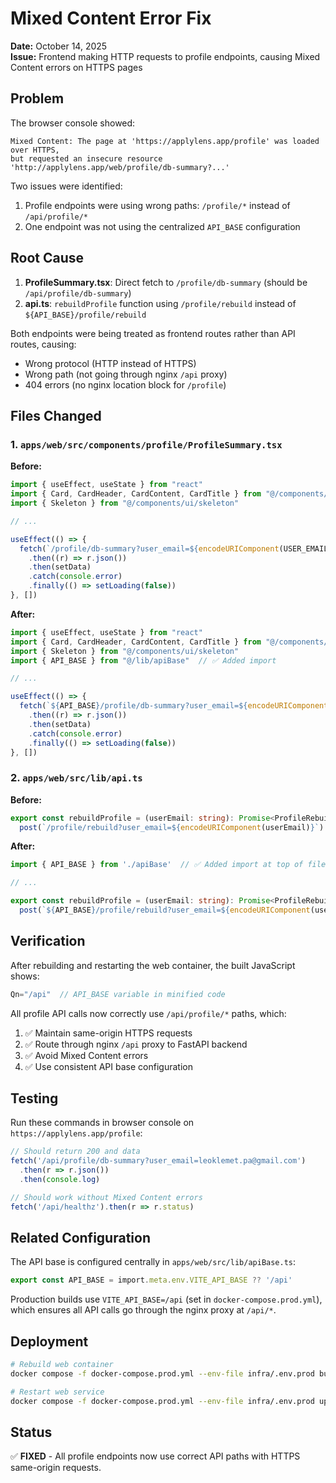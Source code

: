 # Mixed Content Error Fix

**Date:** October 14, 2025  
**Issue:** Frontend making HTTP requests to profile endpoints, causing Mixed Content errors on HTTPS pages

## Problem

The browser console showed:
```
Mixed Content: The page at 'https://applylens.app/profile' was loaded over HTTPS, 
but requested an insecure resource 'http://applylens.app/web/profile/db-summary?...'
```

Two issues were identified:
1. Profile endpoints were using wrong paths: `/profile/*` instead of `/api/profile/*`
2. One endpoint was not using the centralized `API_BASE` configuration

## Root Cause

1. **ProfileSummary.tsx**: Direct fetch to `/profile/db-summary` (should be `/api/profile/db-summary`)
2. **api.ts**: `rebuildProfile` function using `/profile/rebuild` instead of `${API_BASE}/profile/rebuild`

Both endpoints were being treated as frontend routes rather than API routes, causing:
- Wrong protocol (HTTP instead of HTTPS)
- Wrong path (not going through nginx `/api` proxy)
- 404 errors (no nginx location block for `/profile`)

## Files Changed

### 1. `apps/web/src/components/profile/ProfileSummary.tsx`

**Before:**
```typescript
import { useEffect, useState } from "react"
import { Card, CardHeader, CardContent, CardTitle } from "@/components/ui/card"
import { Skeleton } from "@/components/ui/skeleton"

// ...

useEffect(() => {
  fetch(`/profile/db-summary?user_email=${encodeURIComponent(USER_EMAIL)}`)
    .then((r) => r.json())
    .then(setData)
    .catch(console.error)
    .finally(() => setLoading(false))
}, [])
```

**After:**
```typescript
import { useEffect, useState } from "react"
import { Card, CardHeader, CardContent, CardTitle } from "@/components/ui/card"
import { Skeleton } from "@/components/ui/skeleton"
import { API_BASE } from "@/lib/apiBase"  // ✅ Added import

// ...

useEffect(() => {
  fetch(`${API_BASE}/profile/db-summary?user_email=${encodeURIComponent(USER_EMAIL)}`)  // ✅ Using API_BASE
    .then((r) => r.json())
    .then(setData)
    .catch(console.error)
    .finally(() => setLoading(false))
}, [])
```

### 2. `apps/web/src/lib/api.ts`

**Before:**
```typescript
export const rebuildProfile = (userEmail: string): Promise<ProfileRebuildResponse> =>
  post(`/profile/rebuild?user_email=${encodeURIComponent(userEmail)}`)
```

**After:**
```typescript
import { API_BASE } from './apiBase'  // ✅ Added import at top of file

// ...

export const rebuildProfile = (userEmail: string): Promise<ProfileRebuildResponse> =>
  post(`${API_BASE}/profile/rebuild?user_email=${encodeURIComponent(userEmail)}`)  // ✅ Using API_BASE
```

## Verification

After rebuilding and restarting the web container, the built JavaScript shows:
```javascript
Qn="/api"  // API_BASE variable in minified code
```

All profile API calls now correctly use `/api/profile/*` paths, which:
1. ✅ Maintain same-origin HTTPS requests
2. ✅ Route through nginx `/api` proxy to FastAPI backend
3. ✅ Avoid Mixed Content errors
4. ✅ Use consistent API base configuration

## Testing

Run these commands in browser console on `https://applylens.app/profile`:

```javascript
// Should return 200 and data
fetch('/api/profile/db-summary?user_email=leoklemet.pa@gmail.com')
  .then(r => r.json())
  .then(console.log)

// Should work without Mixed Content errors
fetch('/api/healthz').then(r => r.status)
```

## Related Configuration

The API base is configured centrally in `apps/web/src/lib/apiBase.ts`:
```typescript
export const API_BASE = import.meta.env.VITE_API_BASE ?? '/api'
```

Production builds use `VITE_API_BASE=/api` (set in `docker-compose.prod.yml`), which ensures all API calls go through the nginx proxy at `/api/*`.

## Deployment

```bash
# Rebuild web container
docker compose -f docker-compose.prod.yml --env-file infra/.env.prod build web

# Restart web service
docker compose -f docker-compose.prod.yml --env-file infra/.env.prod up -d web
```

## Status

✅ **FIXED** - All profile endpoints now use correct API paths with HTTPS same-origin requests.
